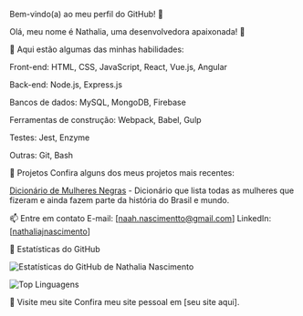Bem-vindo(a) ao meu perfil do GitHub! 👋

Olá, meu nome é Nathalia, uma desenvolvedora apaixonada! 🚀

🌟 Aqui estão algumas das minhas habilidades:

Front-end: HTML, CSS, JavaScript, React, Vue.js, Angular

Back-end: Node.js, Express.js

Bancos de dados: MySQL, MongoDB, Firebase

Ferramentas de construção: Webpack, Babel, Gulp

Testes: Jest, Enzyme

Outras: Git, Bash

🚀 Projetos
Confira alguns dos meus projetos mais recentes:

[Dicionário de Mulheres Negras](https://github.com/NathaliaJnascimento/Dicionario-de-mulheres-negras) - Dicionário que lista todas as mulheres que fizeram e ainda fazem parte da história do Brasil e mundo.

📫 Entre em contato
E-mail: [naah.nascimentto@gmail.com]
LinkedIn: [[nathaliajnascimento](https://www.linkedin.com/in/nathaliajnascimento/)]

🚀 Estatísticas do GitHub

![Estatísticas do GitHub de Nathalia Nascimento](https://github-readme-stats.vercel.app/api?username=Nathaliajnascimento&show_icons=true&theme=radical)

![Top Linguagens](https://github-readme-stats.vercel.app/api/top-langs/?username=Nathaliajnascimento&theme=radical)

🚀 Visite meu site
Confira meu site pessoal em [seu site aqui].

